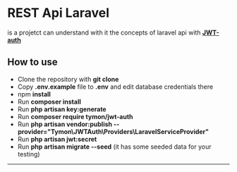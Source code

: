 # REST Api Laravel
is a projetct can understand with it the concepts of laravel api with **[JWT-auth](https://jwt-auth.readthedocs.io/en/develop/)**




## How to use

- Clone the repository with __git clone__
- Copy __.env.example__ file to __.env__ and edit database credentials there
- npm __install__
- Run __composer install__
- Run __php artisan key:generate__
- Run __composer require tymon/jwt-auth__
- Run __php artisan vendor:publish --provider="Tymon\JWTAuth\Providers\LaravelServiceProvider"__
- Run __php artisan jwt:secret__
- Run __php artisan migrate --seed__ (it has some seeded data for your testing)

---